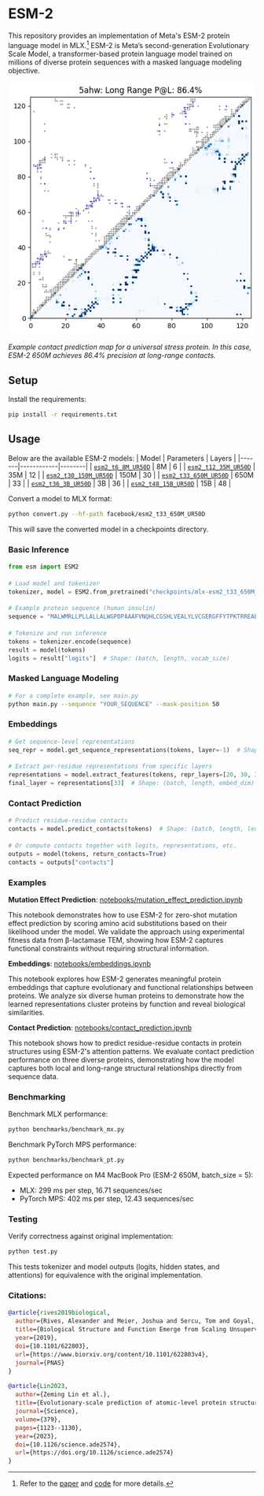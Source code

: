 # ESM-2

This repository provides an implementation of Meta's ESM-2 protein language model
in MLX.[^1] ESM-2 is Meta’s second-generation Evolutionary Scale Model, a
transformer-based protein language model trained on millions of diverse protein
sequences with a masked language modeling objective.

![Example contact prediction map](assets/contact_prediction.png)

_Example contact prediction map for a universal stress protein. In this case, ESM-2 650M achieves 86.4% precision at long-range contacts._

## Setup

Install the requirements:

```bash
pip install -r requirements.txt
```

## Usage

Below are the available ESM-2 models:
| Model | Parameters | Layers |
|-------|------------|--------|
| [`esm2_t6_8M_UR50D`](https://huggingface.co/facebook/esm2_t6_8M_UR50D) | 8M | 6 |
| [`esm2_t12_35M_UR50D`](https://huggingface.co/facebook/esm2_t12_35M_UR50D) | 35M | 12 |
| [`esm2_t30_150M_UR50D`](https://huggingface.co/facebook/esm2_t30_150M_UR50D) | 150M | 30 |
| [`esm2_t33_650M_UR50D`](https://huggingface.co/facebook/esm2_t33_650M_UR50D) | 650M | 33 |
| [`esm2_t36_3B_UR50D`](https://huggingface.co/facebook/esm2_t36_3B_UR50D) | 3B | 36 |
| [`esm2_t48_15B_UR50D`](https://huggingface.co/facebook/esm2_t48_15B_UR50D) | 15B | 48 |

Convert a model to MLX format:

```bash
python convert.py --hf-path facebook/esm2_t33_650M_UR50D
```

This will save the converted model in a checkpoints directory.

### Basic Inference

```python
from esm import ESM2

# Load model and tokenizer
tokenizer, model = ESM2.from_pretrained("checkpoints/mlx-esm2_t33_650M_UR50D")

# Example protein sequence (human insulin)
sequence = "MALWMRLLPLLALLALWGPDPAAAFVNQHLCGSHLVEALYLVCGERGFFYTPKTRREAEDLQVGQVELGGGPGAGSLQPLALEGSLQKRGIVEQCCTSICSLYQLENYCN"

# Tokenize and run inference
tokens = tokenizer.encode(sequence)
result = model(tokens)
logits = result["logits"]  # Shape: (batch, length, vocab_size)
```

### Masked Language Modeling

```bash
# For a complete example, see main.py
python main.py --sequence "YOUR_SEQUENCE" --mask-position 50
```

### Embeddings

```python
# Get sequence-level representations
seq_repr = model.get_sequence_representations(tokens, layer=-1)  # Shape: (batch, embed_dim)

# Extract per-residue representations from specific layers
representations = model.extract_features(tokens, repr_layers=[20, 30, 33])
final_layer = representations[33]  # Shape: (batch, length, embed_dim)
```

### Contact Prediction

```python
# Predict residue-residue contacts
contacts = model.predict_contacts(tokens)  # Shape: (batch, length, length)

# Or compute contacts together with logits, representations, etc.
outputs = model(tokens, return_contacts=True)
contacts = outputs["contacts"]
```

### Examples

**Mutation Effect Prediction**: [notebooks/mutation_effect_prediction.ipynb](notebooks/mutation_effect_prediction.ipynb)

This notebook demonstrates how to use ESM-2 for zero-shot mutation effect prediction by scoring amino acid substitutions based on their likelihood under the model. We validate the approach using experimental fitness data from β-lactamase TEM, showing how ESM-2 captures functional constraints without requiring structural information.

**Embeddings**: [notebooks/embeddings.ipynb](notebooks/embeddings.ipynb)

This notebook explores how ESM-2 generates meaningful protein embeddings that capture evolutionary and functional relationships between proteins. We analyze six diverse human proteins to demonstrate how the learned representations cluster proteins by function and reveal biological similarities.

**Contact Prediction**: [notebooks/contact_prediction.ipynb](notebooks/contact_prediction.ipynb)

This notebook shows how to predict residue-residue contacts in protein structures using ESM-2's attention patterns. We evaluate contact prediction performance on three diverse proteins, demonstrating how the model captures both local and long-range structural relationships directly from sequence data.

### Benchmarking

Benchmark MLX performance:

```bash
python benchmarks/benchmark_mx.py
```

Benchmark PyTorch MPS performance:

```bash
python benchmarks/benchmark_pt.py
```

Expected performance on M4 MacBook Pro (ESM-2 650M, batch_size = 5):

- MLX: 299 ms per step, 16.71 sequences/sec
- PyTorch MPS: 402 ms per step, 12.43 sequences/sec

### Testing

Verify correctness against original implementation:

```bash
python test.py
```

This tests tokenizer and model outputs (logits, hidden states, and attentions) for equivalence with the original implementation.

### Citations:

```bibtex
@article{rives2019biological,
  author={Rives, Alexander and Meier, Joshua and Sercu, Tom and Goyal, Siddharth and Lin, Zeming and Liu, Jason and Guo, Demi and Ott, Myle and Zitnick, C. Lawrence and Ma, Jerry and Fergus, Rob},
  title={Biological Structure and Function Emerge from Scaling Unsupervised Learning to 250 Million Protein Sequences},
  year={2019},
  doi={10.1101/622803},
  url={https://www.biorxiv.org/content/10.1101/622803v4},
  journal={PNAS}
}

```

```bibtex
@article{Lin2023,
  author={Zeming Lin et al.},
  title={Evolutionary-scale prediction of atomic-level protein structure with a language model},
  journal={Science},
  volume={379},
  pages={1123--1130},
  year={2023},
  doi={10.1126/science.ade2574},
  url={https://doi.org/10.1126/science.ade2574}
}
```

[^1]: Refer to the [paper](https://www.science.org/doi/10.1126/science.ade2574) and [code](https://github.com/facebookresearch/esm) for more details.
